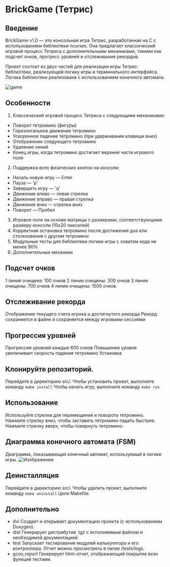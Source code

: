 # BrickGame (Тетрис)

## Введение
BrickGame v1.0 — это консольная игра Тетрис, разработанная на C с использованием библиотеки ncurses. Она предлагает классический игровой процесс Тетриса с дополнительными механиками, такими как подсчет очков, прогресс уровней и отслеживание рекордов.

Проект состоит из двух частей для реализации игры Тетрис: библиотеки, реализующей логику игры и терминального интерфейса. Логика библиотеки реализована с использованием конечного автомата.

![game](../dvi/game.png)

## Особенности
1. Классический игровой процесс Тетриса с следующими механиками:
- Поворот тетромино (фигуры)
- Горизонтальное движение тетромино
- Ускоренное падение тетромино (при удерживании клавиши вниз)
- Отображение следующего тетромино
- Удаление линий
- Конец игры, когда тетромино достигает верхней части игрового поля
2. Поддержка всех физических кнопок на консоли:
- Начать новую игру — Enter
- Пауза — 'p'
- Завершить игру — 'q'
- Движение влево — левая стрелка
- Движение вправо — правая стрелка
- Движение вниз — стрелка вниз
- Поворот — Пробел
3. Игровое поле на основе матрицы с размерами, соответствующими размеру консоли (10x20 пикселей)
4. Корректная остановка тетромино после достижения дна или столкновения с другим тетромино
5. Модульные тесты для библиотеки логики игры с охватом кода не менее 90%
6. Дополнительные механики

## Подсчет очков
1 линия очищена: 100 очков
2 линии очищены: 300 очков
3 линии очищены: 700 очков
4 линии очищены: 1500 очков

## Отслеживание рекорда
Отображение текущего счета игрока и достигнутого рекорда
Рекорд сохраняется в файле и сохраняется между игровыми сессиями

## Прогрессия уровней
Прогрессия уровней каждые 600 очков
Повышение уровня увеличивает скорость падения тетромино
Установка

## Клонируйте репозиторий.
Перейдите в директорию src/.
Чтобы установить проект, выполните команду ``` make install ```
Чтобы начать игру, выполните команду ``` make run ```

## Использование
Используйте стрелки для перемещения и поворота тетромино.
Нажмите стрелку вниз, чтобы заставить тетромино падать быстрее.
Нажмите стрелку вверх, чтобы повернуть тетромино.
## Диаграмма конечного автомата (FSM)

Диаграмма, показывающая конечный автомат, используемый в логике игры. 
![Изображение](~/src/dvi/fsm.png "Диаграмма")

## Деинсталляция
Перейдите в директорию src/.
Чтобы удалить проект, выполните команду ``` make uninstall ```
Цели Makefile:

## Дополнительно
- dvi
Создает и открывает документацию проекта (с использованием Doxygen).
- dist
Генерирует дистрибутив .tgz с исполняемым файлом и необходимой документацией.
- test
Запускает тестирование модулей калькулятора и его контроллера. Отчет можно просмотреть в папке /tests/logs.
- gcov_report
Генерирует html-отчет, отображающий покрытие всех функций тестами.
